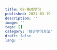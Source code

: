 ```yaml
---
title: 08-集成学习
published: 2024-03-19
description: ''
image: ''
tags: []
category: '统计学习方法'
draft: false 
lang: ''
---
```

<!-- ![](./assets/images/533eaf5ac9f1a4fec7290a324f9be5c.png) -->